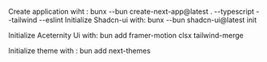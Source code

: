 Create application wiht : bunx --bun create-next-app@latest . --typescript --tailwind --eslint
Initialize Shadcn-ui with: bunx --bun shadcn-ui@latest init

Initialize Aceternity Ui with: bun add framer-motion clsx tailwind-merge

Initialize theme with : bun add next-themes 